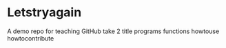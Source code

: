 # Letstryagain
A demo repo for teaching GitHub take 2
title
programs
functions
howtouse
howtocontribute
